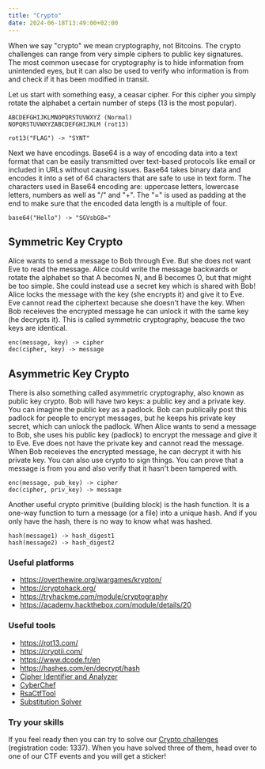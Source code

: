 ```yaml
---
title: "Crypto"
date: 2024-06-18T13:49:00+02:00
---
```


When we say "crypto" we mean cryptography, not Bitcoins. The crypto challenges
can range from very simple ciphers to public key signatures. The most common
usecase for cryptography is to hide information from unintended eyes, but it
can also be used to verify who information is from and check if it has been
modified in transit.

Let us start with something easy, a ceasar cipher. For this cipher you simply
rotate the alphabet a certain number of steps (13 is the most popular).
```
ABCDEFGHIJKLMNOPQRSTUVWXYZ (Normal)
NOPQRSTUVWXYZABCDEFGHIJKLM (rot13)

rot13("FLAG") -> "SYNT"
```

Next we have encodings. Base64 is a way of encoding data into a text format
that can be easily transmitted over text-based protocols like email or included
in URLs without causing issues. Base64 takes binary data and encodes it into a
set of 64 characters that are safe to use in text form. The characters used in
Base64 encoding are: uppercase letters, lowercase letters, numbers as well as
"/" and "+". The "=" is used as padding at the end to make sure that the
encoded data length is a multiple of four.

```
base64("Hello") -> "SGVsbG8="
```

## Symmetric Key Crypto
Alice wants to send a message to Bob through Eve. But she does not want Eve to
read the message. Alice could write the message backwards or rotate the
alphabet so that A becomes N, and B becomes O, but that might be too simple.
She could instead use a secret key which is shared with Bob! Alice locks the
message with the key (she encrypts it) and give it to Eve. Eve cannot read the
ciphertext because she doesn't have the key.  When Bob receieves the encrypted
message he can unlock it with the same key (he decrypts it). This is called
symmetric cryptography, beacuse the two keys are identical.

```
enc(message, key) -> cipher
dec(cipher, key) -> message
```

## Asymmetric Key Crypto
There is also something called asymmetric cryptography, also known as public
key crypto. Bob will have two keys: a public key and a private key. You can
imagine the public key as a padlock. Bob can publically post this padlock
for people to encrypt messages, but he keeps his private key secret, which
can unlock the padlock.  When Alice wants to send a message to Bob, she uses
his public key (padlock) to encrypt the message and give it to Eve.  Eve
does not have the private key and cannot read the message.  When Bob
receieves the encrypted message, he can decrypt it with his private key.
You can also use crypto to sign things. You can prove that a message is
from you and also verify that it hasn't been tampered with.

```
enc(message, pub_key) -> cipher
dec(cipher, priv_key) -> message
```

Another useful crypto primitive (building block) is the hash function.
It is a one-way function to turn a message (or a file) into a unique
hash. And if you only have the hash, there is no way to know what was hashed.

```
hash(message1) -> hash_digest1
hash(message2) -> hash_digest2
```

### Useful platforms
- https://overthewire.org/wargames/krypton/
- https://cryptohack.org/
- https://tryhackme.com/module/cryptography
- https://academy.hackthebox.com/module/details/20

### Useful tools
- https://rot13.com/
- https://cryptii.com/
- https://www.dcode.fr/en
- https://hashes.com/en/decrypt/hash
- [Cipher Identifier and Analyzer](https://www.boxentriq.com/code-breaking/cipher-identifier)
- [CyberChef](https://gchq.github.io/CyberChef/)
- [RsaCtfTool](https://github.com/RsaCtfTool/RsaCtfTool)
- [Substitution Solver](https://www.guballa.de/substitution-solver)


### Try your skills
If you feel ready then you can try to solve our [Crypto
challenges](http://intro.crl.kauotic.se) (registration code: 1337). When you have
solved three of them, head over to one of our CTF events and you will get a
sticker!

